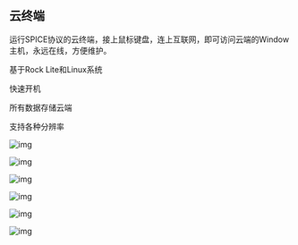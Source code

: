## 云终端

运行SPICE协议的云终端，接上鼠标键盘，连上互联网，即可访问云端的Window主机，永远在线，方便维护。

基于Rock Lite和Linux系统

快速开机

所有数据存储云端

支持各种分辨率

![img](/images/project/12.pic.jpg)

![img](/images/project/14.pic.jpg)

![img](/images/project/a.png)

![img](/images/project/b.png)

![img](/images/project/c.png)


![img](/images/project/13.pic.jpg)
